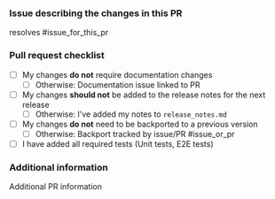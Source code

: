 <!-- Please provide all the information below.  -->

### Issue describing the changes in this PR

resolves #issue_for_this_pr

### Pull request checklist

* [ ] My changes **do not** require documentation changes
  * [ ] Otherwise: Documentation issue linked to PR
* [ ] My changes **should not** be added to the release notes for the next release
  * [ ] Otherwise: I've added my notes to `release_notes.md`
* [ ] My changes **do not** need to be backported to a previous version
  * [ ] Otherwise: Backport tracked by issue/PR #issue_or_pr
* [ ] I have added all required tests (Unit tests, E2E tests)

<!-- Optional: delete if not applicable  -->
### Additional information

Additional PR information
